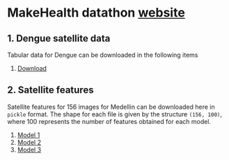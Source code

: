 # MakeHealth datathon [website](ttp://makehealthlatam.com/en/)

## 1. Dengue satellite data 
Tabular data for Dengue can be downloaded in the following items

1. [Download](addheredata) 


## 2. Satellite features

Satellite features for 156 images for Medellin can be downloaded here in `pickle` format. The shape for each file is given by the structure `(156, 100)`, where 100 represents the number of features obtained for each model. 

1. [Model 1](addheredata)
2. [Model 2](addheredata)
3. [Model 3](addheredata) 

